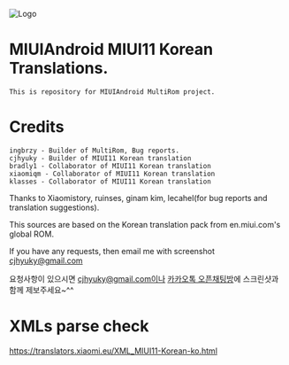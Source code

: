 ![Logo](https://i.postimg.cc/DZK130wL/MIUI11-KO2.jpg)

# MIUIAndroid MIUI11 Korean Translations.
    This is repository for MIUIAndroid MultiRom project.
# Credits
    ingbrzy - Builder of MultiRom, Bug reports.
    cjhyuky - Builder of MIUI11 Korean translation
    bradly1 - Collaborator of MIUI11 Korean translation
    xiaomiqm - Collaborator of MIUI11 Korean translation
    klasses - Collaborator of MIUI11 Korean translation
    
Thanks to Xiaomistory, ruinses, ginam kim, lecahel(for bug reports and translation suggestions).

This sources are based on the Korean translation pack from en.miui.com's global ROM.

If you have any requests, then email me with screenshot cjhyuky@gmail.com

요청사항이 있으시면 cjhyuky@gmail.com이나 [카카오톡 오픈채팅방](https://open.kakao.com/o/gGl0QJB)에 스크린샷과 함께 제보주세요~^^

# XMLs parse check
https://translators.xiaomi.eu/XML_MIUI11-Korean-ko.html
